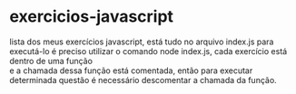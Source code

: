 # exercicios-javascript

lista dos meus exercícios javascript, está tudo no arquivo index.js para executá-lo é preciso utilizar o comando
node index.js, cada exercício está dentro de uma função  
e  a chamada dessa função está comentada, então para executar determinada questão é necessário descomentar a chamada
da função.
